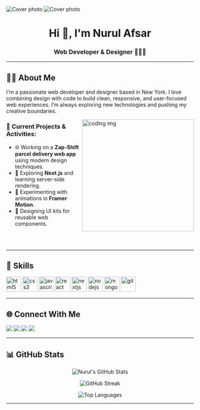 <!-- Banner -->
![Cover photo](https://github.com/user-attachments/assets/04b79164-dbd5-44a3-bd64-f96dd69c0e9e)
![Cover photo](https://github.com/user-attachments/assets/f14ce6b5-5c36-4231-8543-b3bf76b210ed)

<h1 align="center">Hi 👋, I'm Nurul Afsar</h1>
<h3 align="center">Web Developer & Designer 👨‍💻🎨</h3>

---

## 🧑‍💻 About Me

I'm a passionate web developer and designer based in New York. I love combining design with code to build clean, responsive, and user-focused web experiences. I’m always exploring new technologies and pushing my creative boundaries.


<img align="right" alt="coding img" width="300" src="https://github.com/user-attachments/assets/9a0501f6-8a05-4ac7-ae94-0ae91135c9c9">



### 🔭 Current Projects & Activities:
- 🌐 Working on a **Zap-Shift parcel delivery web app** using modern design techniques.
- 🚀 Exploring **Next.js** and learning server-side rendering.
- 🧪 Experimenting with animations in **Framer Motion**.
- 🎨 Designing UI kits for reusable web components.

<br/> <br/>

---

## 💼 Skills

<p align="left">
  <img src="https://cdn.jsdelivr.net/gh/devicons/devicon/icons/html5/html5-original.svg" alt="html5" width="40" height="40"/>
  <img src="https://cdn.jsdelivr.net/gh/devicons/devicon/icons/css3/css3-original.svg" alt="css3" width="40" height="40"/>
  <img src="https://cdn.jsdelivr.net/gh/devicons/devicon/icons/javascript/javascript-original.svg" alt="javascript" width="40" height="40"/>
  <img src="https://cdn.jsdelivr.net/gh/devicons/devicon/icons/react/react-original.svg" alt="react" width="40" height="40"/>
  <img src="https://cdn.jsdelivr.net/gh/devicons/devicon/icons/nextjs/nextjs-original.svg" alt="nextjs" width="40" height="40"/>
  <img src="https://cdn.jsdelivr.net/gh/devicons/devicon/icons/nodejs/nodejs-original.svg" alt="nodejs" width="40" height="40"/>
  <img src="https://cdn.jsdelivr.net/gh/devicons/devicon/icons/mongodb/mongodb-original.svg" alt="mongodb" width="40" height="40"/>
  <img src="https://cdn.jsdelivr.net/gh/devicons/devicon/icons/git/git-original.svg" alt="git" width="40" height="40"/>
</p>

---

## 🌐 Connect With Me

<p align="left">
  <a href="https://linkedin.com/in/your-linkedin" target="_blank"><img src="https://img.shields.io/badge/LinkedIn-0077B5?style=flat&logo=linkedin&logoColor=white"/></a>
  <a href="mailto:yourmail@gmail.com"><img src="https://img.shields.io/badge/Gmail-D14836?style=flat&logo=gmail&logoColor=white"/></a>
  <a href="https://twitter.com/yourtwitter" target="_blank"><img src="https://img.shields.io/badge/Twitter-1DA1F2?style=flat&logo=twitter&logoColor=white"/></a>
  <a href="https://facebook.com/yourfacebook" target="_blank"><img src="https://img.shields.io/badge/Facebook-1877F2?style=flat&logo=facebook&logoColor=white"/></a>
</p>

---

## 📊 GitHub Stats

<p align="center">
  <img src="https://github-readme-stats.vercel.app/api?username=nurulafsarinfo&show_icons=true&theme=radical" alt="Nurul's GitHub Stats" />
</p>

<p align="center">
  <img src="https://github-readme-streak-stats.herokuapp.com/?user=nurulafsarinfo&theme=radical" alt="GitHub Streak" />
</p>

<p align="center">
  <img src="https://github-readme-stats.vercel.app/api/top-langs/?username=nurulafsarinfo&layout=compact&theme=radical" alt="Top Languages" />
</p>

---

